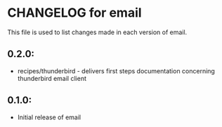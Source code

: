 # CHANGELOG for email

This file is used to list changes made in each version of email.

## 0.2.0:

* recipes/thunderbird - delivers first steps documentation concerning thunderbird email client

## 0.1.0:

* Initial release of email

